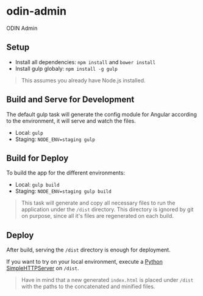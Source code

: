 # odin-admin

ODIN Admin

## Setup

- Install all dependencies: `npm install` and `bower install`
- Install gulp globaly: `npm install -g gulp`

> This assumes you already have Node.js installed.

## Build and Serve for Development

The default gulp task will generate the config module for Angular according to the environment, it will serve and watch the files.

- Local: `gulp`
- Staging: `NODE_ENV=staging gulp`

## Build for Deploy

To build the app for the different environments:

- Local: `gulp build`
- Staging: `NODE_ENV=staging gulp build`

> This task will generate and copy all necessary files to run the application under the `/dist` directory. This directory is ignored by git on purpose, since all it's files are regenerated on each build.

## Deploy

After build, serving the `/dist` directory is enough for deployment.

If you want to try on your local environment, execute a [Python SimpleHTTPServer](https://docs.python.org/2/library/simplehttpserver.html) on `/dist`.

> Have in mind that a new generated `index.html` is placed under `/dist` with the paths to the concatenated and minified files.
